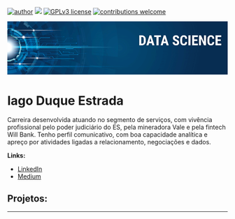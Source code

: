 [![author](https://img.shields.io/badge/author-iagoduqueestrada-red.svg)](https://www.linkedin.com/in/carlosfab) [![](https://img.shields.io/badge/python-3.7+-blue.svg)](https://www.python.org/downloads/release/python-365/) [![GPLv3 license](https://img.shields.io/badge/License-GPLv3-blue.svg)](http://perso.crans.org/besson/LICENSE.html) [![contributions welcome](https://img.shields.io/badge/contributions-welcome-brightgreen.svg?style=flat)](https://github.com/carlosfab/data_science/issues)

<p align="center">
  <img src="https://raw.githubusercontent.com/iagosde/data_science/main/Banner%20Data%20Science%20GitHub.png?token=GHSAT0AAAAAAB3VLUD6YYC2HYFJHLUB7DPIY4CLRRA" >
</p>

# Iago Duque Estrada

Carreira desenvolvida atuando no segmento de serviços, com vivência profissional pelo poder judiciário do ES, pela mineradora Vale e pela fintech Will Bank. Tenho perfil comunicativo, com boa capacidade analítica e apreço por atividades ligadas a relacionamento, negociações e dados.



**Links:**
* [LinkedIn](https://www.linkedin.com/in/iago-soares-duque-estrada-1b994b92/?originalSubdomain=br)
* [Medium](https://medium.com/@iagosde93)


## Projetos:





---




